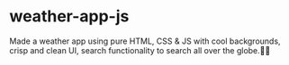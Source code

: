 # weather-app-js
Made a weather app using pure HTML, CSS &amp; JS with cool backgrounds, crisp and clean UI, search functionality to search all over the globe.🚀🚀
